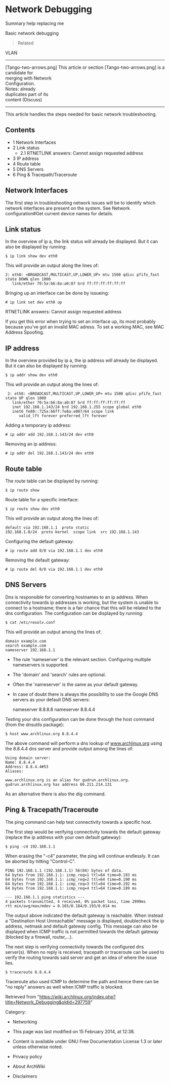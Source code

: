 Network Debugging
=================

Summary help replacing me

Basic network debugging

> Related

VLAN

  ------------------------ ------------------------ ------------------------
  [Tango-two-arrows.png]   This article or section  [Tango-two-arrows.png]
                           is a candidate for       
                           merging with Network     
                           Configuration.           
                           Notes: already           
                           duplicates part of its   
                           content (Discuss)        
  ------------------------ ------------------------ ------------------------

This article handles the steps needed for basic network troubleshooting.

Contents
--------

-   1 Network Interfaces
-   2 Link status
    -   2.1 RTNETLINK answers: Cannot assign requested address
-   3 IP address
-   4 Route table
-   5 DNS Servers
-   6 Ping & Tracepath/Traceroute

Network Interfaces
------------------

The first step in troubleshooting network issues will be to identify
which network interfaces are present on the system. See Network
configuration#Get current device names for details.

Link status
-----------

In the overview of ip a, the link status will already be displayed. But
it can also be displayed by running:

    $ ip link show dev eth0

This will provide an output along the lines of:

    2: eth0: <BROADCAST,MULTICAST,UP,LOWER_UP> mtu 1500 qdisc pfifo_fast state DOWN qlen 1000
       link/ether 70:5a:b6:8a:a0:87 brd ff:ff:ff:ff:ff:ff

Bringing up an interface can be done by issueing:

    # ip link set dev eth0 up

RTNETLINK answers: Cannot assign requested address

If you get this error when trying to set an interface up, its most
probably because you've got an invalid MAC adress. To set a working MAC,
see MAC Address Spoofing.

IP address
----------

In the overview provided by ip a, the ip address will already be
displayed. But it can also be displayed by running:

    $ ip addr show dev eth0

This will provide an output along the lines of:

     2: eth0: <BROADCAST,MULTICAST,UP,LOWER_UP> mtu 1500 qdisc pfifo_fast state UP qlen 1000
       link/ether 70:5a:b6:8a:a0:87 brd ff:ff:ff:ff:ff:ff
       inet 192.168.1.143/24 brd 192.168.1.255 scope global eth0
       inet6 fe80::725a:b6ff:fe8a:a087/64 scope link 
          valid_lft forever preferred_lft forever

Adding a temporary ip address:

    # ip addr add 192.168.1.143/24 dev eth0

Removing an ip address:

    # ip addr del 192.168.1.143/24 dev eth0

Route table
-----------

The route table can be displayed by running:

    $ ip route show

Route table for a specific interface:

    $ ip route show dev eth0

This will provide an output along the lines of:

    default via 192.168.1.1  proto static 
    192.168.1.0/24  proto kernel  scope link  src 192.168.1.143

Configuring the default gateway:

    # ip route add 0/0 via 192.168.1.1 dev eth0

Removing the default gateway:

    # ip route del 0/0 via 192.168.1.1 dev eth0

DNS Servers
-----------

Dns is responsible for converting hostnames to an ip address. When
connectivity towards ip addresses is working, but the system is unable
to connect to a hostname; there is a fair chance that this will be
related to the dns configuration. The configuration can be displayed by
running:

    $ cat /etc/resolv.conf

This will provide an output among the lines of:

    domain example.com
    search example.com
    nameserver 192.168.1.1

-   The rule 'nameserver' is the relevant section. Configuring multiple
    nameservers is supported.
-   The 'domain' and 'search' rules are optional.
-   Often the 'nameserver' is the same as your default gateway.
-   In case of doubt there is always the possibility to use the Google
    DNS servers as your default DNS servers:

    nameserver 8.8.8.8
    nameserver 8.8.4.4

Testing your dns configuration can be done through the host command
(from the dnsutils package):

    $ host www.archlinux.org 8.8.4.4

The above command will perform a dns lookup of www.archlinux.org using
the 8.8.4.4 dns server and provide output among the lines of:

    Using domain server:
    Name: 8.8.4.4
    Address: 8.8.4.4#53
    Aliases: 

    www.archlinux.org is an alias for gudrun.archlinux.org.
    gudrun.archlinux.org has address 66.211.214.131

As an alternative there is also the dig command.

Ping & Tracepath/Traceroute
---------------------------

The ping command can help test connectivity towards a specific host.

The first step would be verifying connectivity towards the default
gateway (replace the ip address with your own default gateway):

    $ ping -c4 192.168.1.1

When erasing the "-c4" parameter, the ping will continue endlessly. It
can be aborted by hitting "Control-C".

    PING 192.168.1.1 (192.168.1.1) 56(84) bytes of data.
    64 bytes from 192.168.1.1: icmp_req=1 ttl=64 time=0.193 ms
    64 bytes from 192.168.1.1: icmp_req=2 ttl=64 time=0.190 ms
    64 bytes from 192.168.1.1: icmp_req=3 ttl=64 time=0.192 ms
    64 bytes from 192.168.1.1: icmp_req=4 ttl=64 time=0.189 ms

    --- 192.168.1.1 ping statistics ---
    4 packets transmitted, 4 received, 0% packet loss, time 2999ms
    rtt min/avg/max/mdev = 0.165/0.184/0.193/0.014 ms

The output above indicated the default gateway is reachable. When
instead a "Destination Host Unreachable" message is displayed,
doublecheck the ip address, netmask and default gateway config. This
message can also be displayed when ICMP traffic is not permitted towards
the default gateway (blocked by a firewall, router,...).

The next step is verifying connectivity towards the configured dns
server(s). When no reply is received, tracepath or traceroute can be
used to verify the routing towards said server and get an idea of where
the issue lies.

    $ traceroute 8.8.4.4

Traceroute also used ICMP to determine the path and hence there can be
"no reply" answers as well when ICMP traffic is blocked.

Retrieved from
"https://wiki.archlinux.org/index.php?title=Network_Debugging&oldid=297759"

Category:

-   Networking

-   This page was last modified on 15 February 2014, at 12:38.
-   Content is available under GNU Free Documentation License 1.3 or
    later unless otherwise noted.
-   Privacy policy
-   About ArchWiki
-   Disclaimers
